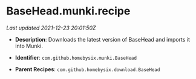 # BaseHead.munki.recipe

_Last updated 2021-12-23 20:01:50Z_

- **Description**: Downloads the latest version of BaseHead and imports it into Munki.

- **Identifier**: `com.github.homebysix.munki.BaseHead`

- **Parent Recipes**: `com.github.homebysix.download.BaseHead`

